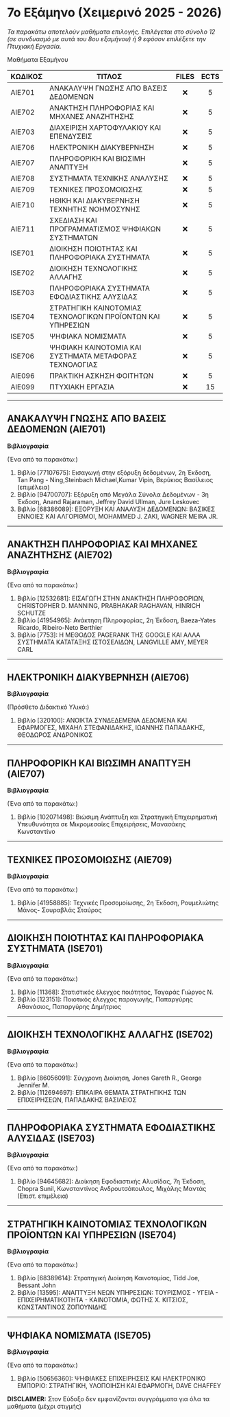 # 7ο Εξάμηνο (Χειμερινό 2025 - 2026)

*Τα παρακάτω αποτελούν μαθήματα επιλογής. Επιλέγεται στο σύνολο 12 (σε συνδυασμό με αυτά του 8ου εξαμήνου) ή 9 εφόσον επιλέξετε την Πτυχιακή Εργασία.*

Μαθήματα Εξαμήνου

| ΚΩΔΙΚΟΣ      | ΤΙΤΛΟΣ                                | FILES | ECTS |
| --------- | ------------------------------------ | :----: | :--: |
| AIE701 | ΑΝΑΚΑΛΥΨΗ ΓΝΩΣΗΣ ΑΠΟ ΒΑΣΕΙΣ ΔΕΔΟΜΕΝΩΝ            | ❌    | 5    |
| AIE702 | ΑΝΑΚΤΗΣΗ ΠΛΗΡΟΦΟΡΙΑΣ ΚΑΙ ΜΗΧΑΝΕΣ ΑΝΑΖΗΤΗΣΗΣ   | ❌ | 5    |
| AIE703 | ΔΙΑΧΕΙΡΙΣΗ ΧΑΡΤΟΦΥΛΑΚΙΟΥ ΚΑΙ ΕΠΕΝΔΥΣΕΙΣ                      | ❌  | 5    |
| AIE706 | ΗΛΕΚΤΡΟΝΙΚΗ ΔΙΑΚΥΒΕΡΝΗΣΗ               | ❌    | 5    |
| AIE707 | ΠΛΗΡΟΦΟΡΙΚΗ ΚΑΙ ΒΙΩΣΙΜΗ ΑΝΑΠΤΥΞΗ    | ❌ | 5    |
| AIE708 | ΣΥΣΤΗΜΑΤΑ ΤΕΧΝΙΚΗΣ ΑΝΑΛΥΣΗΣ             | ❌    | 5    |
| AIE709 | ΤΕΧΝΙΚΕΣ ΠΡΟΣΟΜΟΙΩΣΗΣ             | ❌    | 5    |
| AIE710 | ΗΘΙΚΗ ΚΑΙ ΔΙΑΚΥΒΕΡΝΗΣΗ ΤΕΧΝΗΤΗΣ ΝΟΗΜΟΣΥΝΗΣ             | ❌    | 5    |
| AIE711 | ΣΧΕΔΙΑΣΗ ΚΑΙ ΠΡΟΓΡΑΜΜΑΤΙΣΜΟΣ ΨΗΦΙΑΚΩΝ ΣΥΣΤΗΜΑΤΩΝ             | ❌    | 5    |
| ISE701 | ΔΙΟΙΚΗΣΗ ΠΟΙΟΤΗΤΑΣ ΚΑΙ ΠΛΗΡΟΦΟΡΙΑΚΑ ΣΥΣΤΗΜΑΤΑ             | ❌    | 5    |
| ISE702 | ΔΙΟΙΚΗΣΗ ΤΕΧΝΟΛΟΓΙΚΗΣ ΑΛΛΑΓΗΣ             | ❌    | 5    |
| ISE703 | ΠΛΗΡΟΦΟΡΙΑΚΑ ΣΥΣΤΗΜΑΤΑ ΕΦΟΔΙΑΣΤΙΚΗΣ ΑΛΥΣΙΔΑΣ             | ❌    | 5    |
| ISE704 | ΣΤΡΑΤΗΓΙΚΗ ΚΑΙΝΟΤΟΜΙΑΣ ΤΕΧΝΟΛΟΓΙΚΩΝ ΠΡΟΪΟΝΤΩΝ ΚΑΙ ΥΠΗΡΕΣΙΩΝ             | ❌    | 5    |
| ISE705 | ΨΗΦΙΑΚΑ ΝΟΜΙΣΜΑΤΑ             | ❌    | 5    |
| ISE706 | ΨΗΦΙΑΚΗ ΚΑΙΝΟΤΟΜΙΑ ΚΑΙ ΣΥΣΤΗΜΑΤΑ ΜΕΤΑΦΟΡΑΣ ΤΕΧΝΟΛΟΓΙΑΣ             | ❌    | 5    |
| AIE096 | ΠΡΑΚΤΙΚΗ ΑΣΚΗΣΗ ΦΟΙΤΗΤΩΝ             | ❌    | 5    |
| AIE099 | ΠΤΥΧΙΑΚΗ ΕΡΓΑΣΙΑ             | ❌    | 15    |
***
## ΑΝΑΚΑΛΥΨΗ ΓΝΩΣΗΣ ΑΠΟ ΒΑΣΕΙΣ ΔΕΔΟΜΕΝΩΝ (AIE701)
**Βιβλιογραφία**

(Ένα από τα παρακάτω:)

1. Βιβλίο [77107675]: Εισαγωγή στην εξόρυξη δεδομένων, 2η Έκδοση, Tan Pang - Ning,Steinbach Michael,Kumar Vipin, Βερύκιος Βασίλειος (επιμέλεια)
2. Βιβλίο [94700707]: Εξόρυξη από Μεγάλα Σύνολα Δεδομένων - 3η Έκδοση, Anand Rajaraman, Jeffrey David Ullman, Jure Leskovec
3. Βιβλίο [68386089]: ΕΞΟΡΥΞΗ ΚΑΙ ΑΝΑΛΥΣΗ ΔΕΔΟΜΕΝΩΝ: ΒΑΣΙΚΕΣ ΕΝΝΟΙΕΣ ΚΑΙ ΑΛΓΟΡΙΘΜΟΙ, MOHAMMED J. ZAKI, WAGNER MEIRA JR.
***
## ΑΝΑΚΤΗΣΗ ΠΛΗΡΟΦΟΡΙΑΣ ΚΑΙ ΜΗΧΑΝΕΣ ΑΝΑΖΗΤΗΣΗΣ (AIΕ702)
**Βιβλιογραφία**

(Ένα από τα παρακάτω:)

1. Βιβλίο [12532681]: ΕΙΣΑΓΩΓΗ ΣΤΗΝ ΑΝΑΚΤΗΣΗ ΠΛΗΡΟΦΟΡΙΩΝ, CHRISTOPHER D. MANNING, PRABHAKAR RAGHAVAN, HINRICH SCHUTZE
2. Βιβλίο [41954965]: Ανάκτηση Πληροφορίας, 2η Έκδοση, Baeza-Yates Ricardo, Ribeiro-Neto Berthier
3. Βιβλίο [7753]: Η ΜΕΘΟΔΟΣ PAGERANK ΤΗΣ GOOGLE ΚΑΙ ΑΛΛΑ ΣΥΣΤΗΜΑΤΑ ΚΑΤΑΤΑΞΗΣ ΙΣΤΟΣΕΛΙΔΩΝ, LANGVILLE AMY, MEYER CARL
***
## ΗΛΕΚΤΡΟΝΙΚΗ ΔΙΑΚΥΒΕΡΝΗΣΗ (AIE706)
**Βιβλιογραφία**

(Πρόσθετο Διδακτικό Υλικό:)

1. Βιβλίο [320100]: ΑΝΟΙΚΤΑ ΣΥΝΔΕΔΕΜΕΝΑ ΔΕΔΟΜΕΝΑ ΚΑΙ ΕΦΑΡΜΟΓΕΣ, ΜΙΧΑΗΛ ΣΤΕΦΑΝΙΔΑΚΗΣ, ΙΩΑΝΝΗΣ ΠΑΠΑΔΑΚΗΣ, ΘΕΟΔΩΡΟΣ ΑΝΔΡΟΝΙΚΟΣ
***
## ΠΛΗΡΟΦΟΡΙΚΗ ΚΑΙ ΒΙΩΣΙΜΗ ΑΝΑΠΤΥΞΗ (AIE707)
**Βιβλιογραφία**

(Ένα από τα παρακάτω:)

1. Βιβλίο [102071498]: Βιώσιμη Ανάπτυξη και Στρατηγική Επιχειρηματική Υπευθυνότητα σε Μικρομεσαίες Επιχειρήσεις, Μανασάκης Κωνσταντίνο
***
## ΤΕΧΝΙΚΕΣ ΠΡΟΣΟΜΟΙΩΣΗΣ (AIE709)
**Βιβλιογραφία**

(Ένα από τα παρακάτω:)

1. Βιβλίο [41958885]: Τεχνικές Προσομοίωσης, 2η Έκδοση, Ρουμελιώτης Μάνος- Σουραβλάς Σταύρος
***
## ΔΙΟΙΚΗΣΗ ΠΟΙΟΤΗΤΑΣ ΚΑΙ ΠΛΗΡΟΦΟΡΙΑΚΑ ΣΥΣΤΗΜΑΤΑ (ISE701)
**Βιβλιογραφία**

(Ένα από τα παρακάτω:)

1. Βιβλίο [11368]: Στατιστικός έλεγχος ποιότητας, Ταγαράς Γιώργος Ν.
2. Βιβλίο [123151]: Ποιοτικός έλεγχος παραγωγής, Παπαργύρης Αθανάσιος, Παπαργύρης Δημήτριος
***
##  ΔΙΟΙΚΗΣΗ ΤΕΧΝΟΛΟΓΙΚΗΣ ΑΛΛΑΓΗΣ (ISE702)
**Βιβλιογραφία**

(Ένα από τα παρακάτω:)

1. Βιβλίο [86056091]: Σύγχρονη Διοίκηση, Jones Gareth R., George Jennifer M.
2. Βιβλίο [112694697]: ΕΠΙΚΑΙΡΑ ΘΕΜΑΤΑ ΣΤΡΑΤΗΓΙΚΗΣ ΤΩΝ ΕΠΙΧΕΙΡΗΣΕΩΝ, ΠΑΠΑΔΑΚΗΣ ΒΑΣΙΛΕΙΟΣ
***
##  ΠΛΗΡΟΦΟΡΙΑΚΑ ΣΥΣΤΗΜΑΤΑ ΕΦΟΔΙΑΣΤΙΚΗΣ ΑΛΥΣΙΔΑΣ (ISE703)
**Βιβλιογραφία**

(Ένα από τα παρακάτω:)

1. Βιβλίο [94645682]: Διοίκηση Εφοδιαστικής Αλυσίδας, 7η Έκδοση, Chopra Sunil, Κωνσταντίνος Ανδρουτσόπουλος, Μιχάλης Μαντάς (Επιστ. επιμέλεια)
***
##  ΣΤΡΑΤΗΓΙΚΗ ΚΑΙΝΟΤΟΜΙΑΣ ΤΕΧΝΟΛΟΓΙΚΩΝ ΠΡΟΪΟΝΤΩΝ ΚΑΙ ΥΠΗΡΕΣΙΩΝ (ISE704)
**Βιβλιογραφία**

(Ένα από τα παρακάτω:)

1. Βιβλίο [68389614]: Στρατηγική Διοίκηση Καινοτομίας, Tidd Joe, Bessant John
2. Βιβλίο [13595]: ΑΝΑΠΤΥΞΗ ΝΕΩΝ ΥΠΗΡΕΣΙΩΝ: ΤΟΥΡΙΣΜΟΣ - ΥΓΕΙΑ - ΕΠΙΧΕΙΡΗΜΑΤΙΚΟΤΗΤΑ - ΚΑΙΝΟΤΟΜΙΑ, ΦΩΤΗΣ Χ. ΚΙΤΣΙΟΣ, ΚΩΝΣΤΑΝΤΙΝΟΣ ΖΟΠΟΥΝΙΔΗΣ
***
##  ΨΗΦΙΑΚΑ ΝΟΜΙΣΜΑΤΑ (ISE705)
**Βιβλιογραφία**

(Ένα από τα παρακάτω:)

1. Βιβλίο [50656360]: ΨΗΦΙΑΚΕΣ ΕΠΙΧΕΙΡΗΣΕΙΣ ΚΑΙ ΗΛΕΚΤΡΟΝΙΚΟ ΕΜΠΟΡΙΟ: ΣΤΡΑΤΗΓΙΚΗ, ΥΛΟΠΟΙΗΣΗ ΚΑΙ ΕΦΑΡΜΟΓΗ, DAVE CHAFFEY

**DISCLAIMER:** Στον Εύδοξο δεν εμφανίζονται συγγράμματα για όλα τα μαθήματα (μέχρι στιγμής)